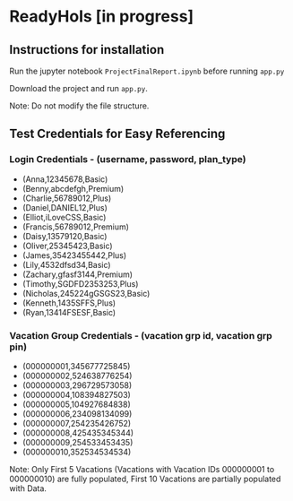 # ReadyHols [in progress]

## Instructions for installation
Run the jupyter notebook `ProjectFinalReport.ipynb` before running `app.py`

Download the project and run `app.py`.

Note: Do not modify the file structure. 

## Test Credentials for Easy Referencing
### Login Credentials - (username, password, plan_type)
- (Anna,12345678,Basic)
- (Benny,abcdefgh,Premium)
- (Charlie,56789012,Plus)
- (Daniel,DANIEL12,Plus)
- (Elliot,iLoveCSS,Basic)
- (Francis,56789012,Premium)
- (Daisy,13579120,Basic)
- (Oliver,25345423,Basic)
- (James,35423455442,Plus)
- (Lily,4532dfsd34,Basic)
- (Zachary,gfasf3144,Premium)
- (Timothy,SGDFD2353253,Plus)
- (Nicholas,245224gGSGS23,Basic)
- (Kenneth,1435SFFS,Plus)
- (Ryan,13414FSESF,Basic)

### Vacation Group Credentials - (vacation grp id, vacation grp pin)
- (000000001,345677725845)
- (000000002,524638776254)
- (000000003,296729573058)
- (000000004,108394827503)
- (000000005,104927684838)
- (000000006,234098134099)
- (000000007,254235426752)
- (000000008,425435345344)
- (000000009,254533453435)
- (000000010,352534534534)

Note: Only First 5 Vacations (Vacations with Vacation IDs 000000001 to 000000010) are fully populated, First 10 Vacations are partially populated with Data.
